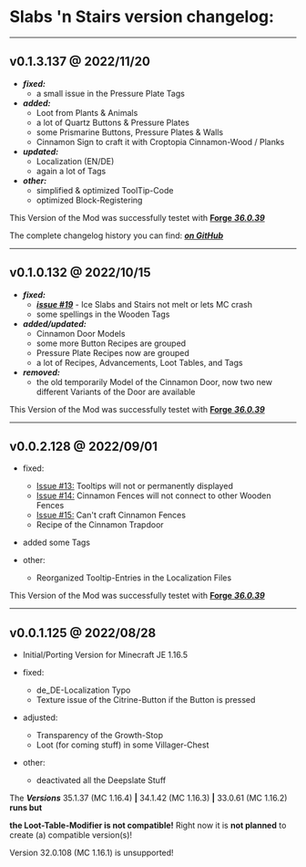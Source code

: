 # Slabs 'n Stairs version changelog:

-------------------------
 v0.1.3.137 @ 2022/11/20
-------------------------
* ***fixed:***
  * a small issue in the Pressure Plate Tags
* ***added:***
  * Loot from Plants & Animals
  * a lot of Quartz Buttons & Pressure Plates
  * some Prismarine Buttons, Pressure Plates & Walls
  * Cinnamon Sign to craft it with Croptopia Cinnamon-Wood / Planks
* ***updated:***
  * Localization (EN/DE)
  * again a lot of Tags
* ***other:***
  * simplified & optimized ToolTip-Code
  * optimized Block-Registering

This Version of the Mod was successfully testet with [**Forge** ***36.0.39***](https://files.minecraftforge.net/net/minecraftforge/forge/index_1.16.5.html)

The complete changelog history you can find: ***[on GitHub](https://github.com/DancerVlt69/SlabsNstairs/blob/1.16.5/CHANGELOG.md)***

-------------------------
 v0.1.0.132 @ 2022/10/15
-------------------------
* ***fixed:***
  * ***[issue #19](https://github.com/DancerVlt69/SlabsNstairs/issues/19)*** - Ice Slabs and Stairs not melt or lets MC crash
  * some spellings in the Wooden Tags
* ***added/updated:***
  * Cinnamon Door Models
  * some more Button Recipes are grouped
  * Pressure Plate Recipes now are grouped
  * a lot of Recipes, Advancements, Loot Tables, and Tags
* ***removed:***
  * the old temporarily Model of the Cinnamon Door, now two new different Variants of the Door are available

This Version of the Mod was successfully testet with [**Forge** ***36.0.39***](https://files.minecraftforge.net/net/minecraftforge/forge/index_1.16.5.html)

-------------------------
 v0.0.2.128 @ 2022/09/01
-------------------------

* fixed:
  * [Issue #13:](https://github.com/DancerVlt69/SlabsNstairs/issues/13) Tooltips will not or permanently displayed
  * [Issue #14:](https://github.com/DancerVlt69/SlabsNstairs/issues/14) Cinnamon Fences will not connect to other Wooden Fences
  * [Issue #15:](https://github.com/DancerVlt69/SlabsNstairs/issues/15) Can't craft Cinnamon Fences
  * Recipe of the Cinnamon Trapdoor

* added some Tags

* other:
  * Reorganized Tooltip-Entries in the Localization Files 

This Version of the Mod was successfully testet with [**Forge** ***36.0.39***](https://files.minecraftforge.net/net/minecraftforge/forge/index_1.16.5.html)

-------------------------
 v0.0.1.125 @ 2022/08/28
-------------------------
* Initial/Porting Version for Minecraft JE 1.16.5

* fixed:
  * de_DE-Localization Typo
  * Texture issue of the Citrine-Button if the Button is pressed

* adjusted:
  * Transparency of the Growth-Stop
  * Loot (for coming stuff) in some Villager-Chest

* other:
  * deactivated all the Deepslate Stuff

The ***Versions*** 35.1.37 (MC 1.16.4) **|** 34.1.42 (MC 1.16.3) **|** 33.0.61 (MC 1.16.2) **runs but**

**the Loot-Table-Modifier is not compatible!** Right now it is **not planned** to create (a) 
compatible version(s)! 

Version 32.0.108 (MC 1.16.1) is unsupported!
